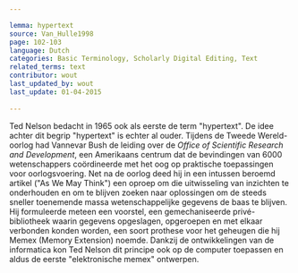 ```yaml
---

lemma: hypertext
source: Van_Hulle1998
page: 102-103 
language: Dutch
categories: Basic Terminology, Scholarly Digital Editing, Text
related_terms: text
contributor: wout
last_updated_by: wout
last_update: 01-04-2015
        
---
```


Ted Nelson bedacht in 1965 ook als eerste de term "hypertext". De idee achter dit begrip "hypertext" is echter al ouder. Tijdens de Tweede Wereld- oorlog had Vannevar Bush de leiding over de _Office of Scientific Research and Development_, een Amerikaans centrum dat de bevindingen van 6000 wetenschappers coördineerde met het oog op praktische toepassingen voor oorlogsvoering. Net na de oorlog deed hij in een intussen beroemd artikel ("As We May Think") een oproep om die uitwisseling van inzichten te onderhouden en om te blijven zoeken naar oplossingen om de steeds sneller toenemende massa wetenschappelijke gegevens de baas te blijven. Hij formuleerde meteen een voorstel, een gemechaniseerde privé-bibliotheek waarin gegevens opgeslagen, opgeroepen en met elkaar verbonden konden worden, een soort prothese voor het geheugen die hij Memex (Memory Extension) noemde. Dankzij de ontwikkelingen van de informatica kon Ted Nelson dit principe ook op de computer toepassen en aldus de eerste "elektronische memex" ontwerpen.

